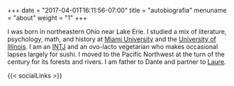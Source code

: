 +++
date = "2017-04-01T16:11:56-07:00"
title = "autobiografia"
menuname = "about"
weight = "1"
+++

I was born in northeastern Ohio near Lake Erie. I studied a mix of <i class="fa fa-book"></i>literature, psychology, <i class="fa fa-calculator"></i>math, and history at <i class="fa fa-university"></i>[Miami University](http://muohio.edu/ "Miami University") and the [University of Illinois](http://uiuc.edu/ "University of Illinois"). I am an [INTJ](https://en.wikipedia.org/wiki/INTJ) and an <i class="fa fa-leaf"></i>ovo-lacto vegetarian who makes occasional lapses largely for sushi. I moved to the Pacific Northwest at the turn of the century for its <i class="fa fa-tree"></i>forests and rivers. I am father to <i class="fa fa-child"></i>Dante and partner to <i class="fa fa-heart-o"></i>[Laure](http://xplusx.co/ "x plus x").

{{< socialLinks >}}
